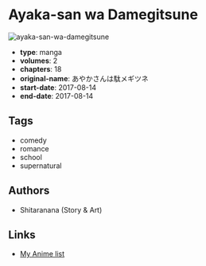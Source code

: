 # Ayaka-san wa Damegitsune

![ayaka-san-wa-damegitsune](https://cdn.myanimelist.net/images/manga/3/211284.jpg)

-   **type**: manga
-   **volumes**: 2
-   **chapters**: 18
-   **original-name**: あやかさんは駄メギツネ
-   **start-date**: 2017-08-14
-   **end-date**: 2017-08-14

## Tags

-   comedy
-   romance
-   school
-   supernatural

## Authors

-   Shitaranana (Story & Art)

## Links

-   [My Anime list](https://myanimelist.net/manga/111568/Ayaka-san_wa_Damegitsune)
